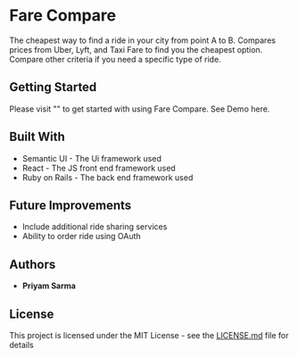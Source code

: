# Fare Compare

The cheapest way to find a ride in your city from point A to B. Compares prices from Uber, Lyft, and Taxi Fare to find you the cheapest option. Compare other criteria if you need a specific type of ride.

## Getting Started

Please visit "" to get started with using Fare Compare. See Demo here.

## Built With

* Semantic UI - The Ui framework used
* React - The JS front end framework used
* Ruby on Rails - The back end framework used

## Future Improvements

* Include additional ride sharing services
* Ability to order ride using OAuth

## Authors

* **Priyam Sarma**

## License

This project is licensed under the MIT License - see the [LICENSE.md](LICENSE.md) file for details
